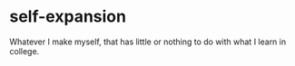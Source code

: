 # self-expansion
Whatever I make myself, that has little or nothing to do with what I learn in college.

